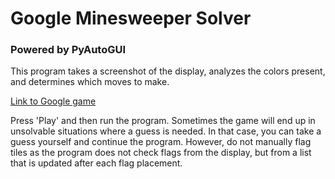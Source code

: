# Google Minesweeper Solver
### Powered by PyAutoGUI

This program takes a screenshot of the display, analyzes the colors present, and determines which moves to make.

[Link to Google game](https://www.google.com/search?q=play+minesweeper)

Press 'Play' and then run the program. Sometimes the game will end up in unsolvable situations where a guess is needed. In that case, you can take a guess yourself and continue the program. However, do not manually flag tiles as the program does not check flags from the display, but from a list that is updated after each flag placement.